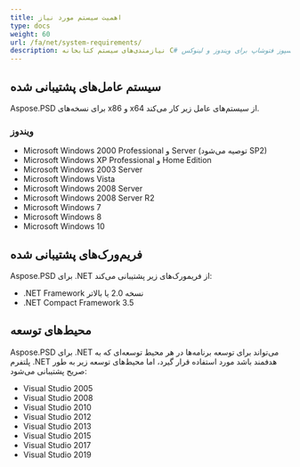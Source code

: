 ```yaml
---
title: اهمیت سیستم مورد نیاز
type: docs
weight: 60
url: /fa/net/system-requirements/
description: نیازمندی‌های سیستم کتابخانه C# آسپوز فتوشاپ برای ویندوز و لینوکس
---
```



## **سیستم عامل‌های پشتیبانی شده**
Aspose.PSD برای نسخه‌های x86 و x64 از سیستم‌های عامل زیر کار می‌کند.
### **ویندوز**
- Microsoft Windows 2000 Professional و Server (توصیه می‌شود SP2)
- Microsoft Windows XP Professional و Home Edition
- Microsoft Windows 2003 Server
- Microsoft Windows Vista
- Microsoft Windows 2008 Server
- Microsoft Windows 2008 Server R2
- Microsoft Windows 7
- Microsoft Windows 8
- Microsoft Windows 10


## **فریم‌ورک‌های پشتیبانی شده**
Aspose.PSD برای .NET از فریمورک‌های زیر پشتیبانی می‌کند:

- .NET Framework نسخه 2.0 یا بالاتر
- .NET Compact Framework 3.5


## **محیط‌های توسعه**
Aspose.PSD برای .NET می‌تواند برای توسعه برنامه‌ها در هر محیط توسعه‌ای که به پلتفرم .NET هدفمند باشد مورد استفاده قرار گیرد، اما محیط‌های توسعه زیر به طور صریح پشتیبانی می‌شود:

- Visual Studio 2005
- Visual Studio 2008
- Visual Studio 2010
- Visual Studio 2012
- Visual Studio 2013
- Visual Studio 2015
- Visual Studio 2017
- Visual Studio 2019
